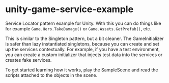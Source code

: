 # unity-game-service-example
Service Locator pattern example for Unity. With this you can do things like for example `Game.Hero.TakeDamage()` or `Game.Assets.GetPrefab()`, etc.

This is similar to the Singleton pattern, but a bit cleaner. The GameInitializer is safer than lazy instantiated singletons, because you can create and set up the services contextually. For example, if you have a test environment, you can create a custom initializer that injects test data into the services or creates fake services.

To get started learning how it works, play the SampleScene and read the scripts attached to the objects in the scene.
